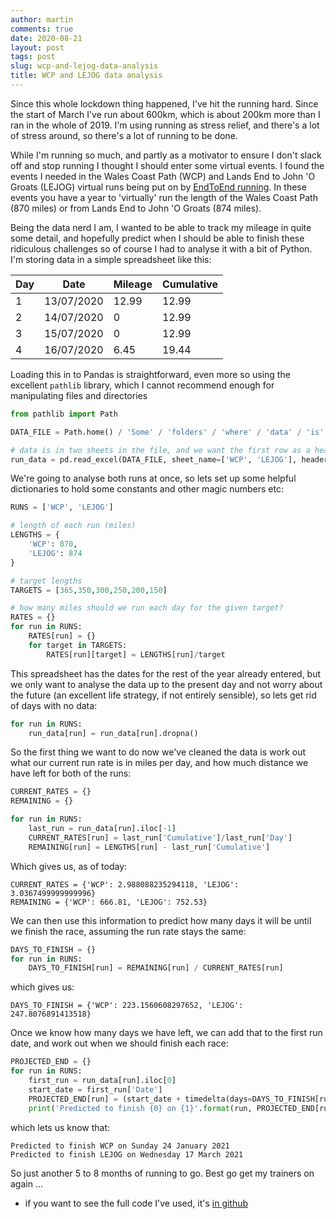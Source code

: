 ```yaml
---
author: martin
comments: true
date: 2020-08-21
layout: post
tags: post
slug: wcp-and-lejog-data-analysis
title: WCP and LEJOG data analysis
---
```


Since this whole lockdown thing happened, I've hit the running hard. Since the start of March I've run about 600km, which is about 200km more than I ran in the whole of 2019. I'm using running as stress relief, and there's a lot of stress around, so there's a lot of running to be done.

While I'm running so much, and partly as a motivator to ensure I don't slack off and stop running I thought I should enter some virtual events. I found the events I needed in the Wales Coast Path (WCP) and Lands End to John 'O Groats (LEJOG) virtual runs being put on by [EndToEnd running](https://endtoend.run/). In these events you have a year to 'virtually' run the length of the Wales Coast Path (870 miles) or from Lands End to John 'O Groats (874 miles).

Being the data nerd I am, I wanted to be able to track my mileage in quite some detail, and hopefully predict when I should be able to finish these ridiculous challenges so of course I had to analyse it with a bit of Python. I'm storing data in a simple spreadsheet like this:

| Day | Date | Mileage | Cumulative
|---|---|---|---|
| 1 | 13/07/2020 | 12.99 | 12.99
| 2 | 14/07/2020 | 0 | 12.99
| 3 | 15/07/2020 | 0 | 12.99
| 4 | 16/07/2020 | 6.45 | 19.44


Loading this in to Pandas is straightforward, even more so using the excellent `pathlib` library, which I cannot recommend enough for manipulating files and directories

``` python
from pathlib import Path

DATA_FILE = Path.home() / 'Some' / 'folders' / 'where' / 'data' / 'is' / 'WCP.xlsx'

# data is in two sheets in the file, and we want the first row as a header
run_data = pd.read_excel(DATA_FILE, sheet_name=['WCP', 'LEJOG'], header=1)
```

We're going to analyse both runs at once, so lets set up some helpful dictionaries to hold some constants and other magic numbers etc:

``` python
RUNS = ['WCP', 'LEJOG']

# length of each run (miles)
LENGTHS = {
    'WCP': 870,
    'LEJOG': 874
}

# target lengths
TARGETS = [365,350,300,250,200,150]

# how many miles should we run each day for the given target?
RATES = {}
for run in RUNS:
    RATES[run] = {}
    for target in TARGETS:
        RATES[run][target] = LENGTHS[run]/target
```

This spreadsheet has the dates for the rest of the year already entered, but we only want to analyse the data up to the present day and not worry about the future (an excellent life strategy, if not entirely sensible), so lets get rid of days with no data:

``` python
for run in RUNS:
    run_data[run] = run_data[run].dropna()
```

So the first thing we want to do now we've cleaned the data is work out what our current run rate is in miles per day, and how much distance we have left for both of the runs:

``` python
CURRENT_RATES = {}
REMAINING = {}

for run in RUNS:
    last_run = run_data[run].iloc[-1]
    CURRENT_RATES[run] = last_run['Cumulative']/last_run['Day']
    REMAINING[run] = LENGTHS[run] - last_run['Cumulative']
```
Which gives us, as of today:
```
CURRENT_RATES = {'WCP': 2.988088235294118, 'LEJOG': 3.0367499999999996}
REMAINING = {'WCP': 666.81, 'LEJOG': 752.53}
```

We can then use this information to predict how many days it will be until we finish the race, assuming the run rate stays the same:

``` python
DAYS_TO_FINISH = {}
for run in RUNS:
    DAYS_TO_FINISH[run] = REMAINING[run] / CURRENT_RATES[run]
```

which gives us:

```
DAYS_TO_FINISH = {'WCP': 223.1560608297652, 'LEJOG': 247.8076891413518}
```

Once we know how many days we have left, we can add that to the first run date, and work out when we should finish each race:

``` python
PROJECTED_END = {}
for run in RUNS:
    first_run = run_data[run].iloc[0]
    start_date = first_run['Date']
    PROJECTED_END[run] = (start_date + timedelta(days=DAYS_TO_FINISH[run])).date()
    print('Predicted to finish {0} on {1}'.format(run, PROJECTED_END[run].strftime('%A %d %B %Y')))
```

which lets us know that:

```
Predicted to finish WCP on Sunday 24 January 2021
Predicted to finish LEJOG on Wednesday 17 March 2021
```

So just another 5 to 8 months of running to go. Best go get my trainers on again ...

- if you want to see the full code I've used, it's [in github](https://github.com/martinjc/wcp-lejog-analysis)